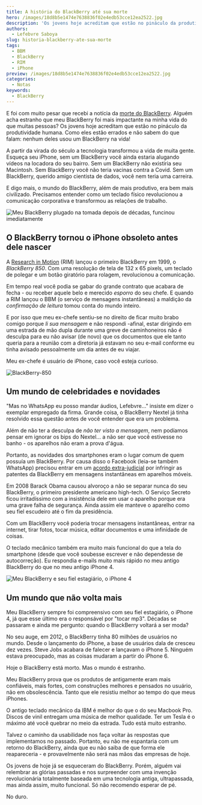 ```yaml
---
title: A história do BlackBerry até sua morte
hero: /images/18d8b5e1474e7638836f02e4edb53cce12ea2522.jpg
description: 'Os jovens hoje acreditam que estão no pináculo da produtividade humana, mas nenhum deles usou um BlackBerry na vida!'
authors:
  - Lefebvre Saboya
slug: historia-blackberry-ate-sua-morte
tags:
  - BBM
  - BlackBerry
  - RIM
  - iPhone
preview: /images/18d8b5e1474e7638836f02e4edb53cce12ea2522.jpg
categories:
  - Notas
keywords:
  - BlackBerry
---
```


E foi com muito pesar que recebi a notícia da [morte do BlackBerry](https://www.wired.com/story/the-end-BlackBerry-phones-here/). Alguém acha estranho que meu BlackBerry foi mais impactante na minha vida do que muitas pessoas? Os jovens hoje acreditam que estão no pináculo da produtividade humana. Como eles estão errados e não sabem do que falam: nenhum deles usou um BlackBerry na vida!

A partir da virada do século a tecnologia transformou a vida de muita gente. Esqueça seu iPhone, sem um BlackBerry você ainda estaria alugando vídeos na locadora do seu bairro. Sem um BlackBerry não existiria seu Macintosh. Sem BlackBerry você não teria vacinas contra a Covid. Sem um BlackBerry, querido amigo cientista de dados, você nem teria uma carreira.

E digo mais, o mundo do BlackBerry, além de mais produtivo, era bem mais civilizado. Precisamos entender como um teclado físico revolucionou a comunicação corporativa e transformou as relações de trabalho.

![Meu BlackBerry plugado na tomada depois de décadas, funcinou imediatamente](/images/8570ef2604f0992522b89fd8f0148202f4837f15.jpg)

## O BlackBerry tornou o iPhone obsoleto antes dele nascer

A [Research in Motion](https://en.wikipedia.org/wiki/Research_in_Motion) (RIM) lançou o primeiro BlackBerry em 1999, o *BlackBerry 850*. Com uma resolução de tela de 132 x 65 pixels, um teclado de polegar e um botão giratório para rolagem, revolucionou a comunicação. 

Em tempo real você podia se gabar do grande contrato que acabara de fecha - ou receber aquele belo e merecido *esporro* do seu chefe. E quando a RIM lançou o BBM (o serviço de mensagens instantâneas) a maldição da *confirmação de leitura* tomou conta do  mundo inteiro.

E por isso que meu ex-chefe sentiu-se no direito de ficar muito brabo comigo porque *li sua mensagem* e não respondi -afinal, estar dirigindo em uma estrada de mão dupla durante uma greve de caminhoneiros não é desculpa para eu não avisar (de novo) que os documentos que ele tanto queria para a reunião com a diretoria já estavam no seu e-mail conforme eu tinha avisado pessoalmente um dia antes de eu viajar.

Meu ex-chefe é usuário de iPhone, caso você esteja curioso.

![BlackBerry-850](/images/2706e4881c655057bda56d135945883f0a542849.webp)

## Um mundo de celebridades e novidades

"Mas no WhatsApp eu posso mandar áudios, Lefebvre..." insiste em dizer o exemplar empregado da firma. Grande coisa, o BlackBerry Nextel já tinha resolvido essa questão antes de você entender que era um problema. 

Além de não ter a desculpa de *não ter visto a mensagem*, nem podíamos pensar em ignorar os bips do Nextel... a não ser que você estivesse no banho - os aparelhos não eram a prova d'água.

Portanto, as novidades dos smartphones eram o lugar comum de quem possuía um BlackBerry. Por causa disso o Facebook (leia-se também WhatsApp) precisou entrar em um [acordo extra-judicial](https://www.thestreet.com/investing/BlackBerry-settles-patent-lawsuit-filed-against-facebook) por infringir as patentes da BlackBerry em mensagens instantâneas em aparelhos móveis. 

Em 2008 Barack Obama causou alvoroço a não se separar nunca do seu BlackBerry, o primeiro presidente americano high-tech. O Serviço Secreto ficou irritadíssimo com a insistência dele em usar o aparelho porque era uma grave falha de segurança. Ainda assim ele manteve o aparelho como seu fiel escudeiro até o fim da presidência. 

Com um BlackBerry você poderia trocar mensagens instantâneas, entrar na internet, tirar fotos, tocar música, editar documentos e uma infinidade de coisas.

O teclado mecânico também era muito mais funcional do que a tela do smartphone (desde que você soubesse escrever e não dependesse de autocorreção). Eu respondia e-mails muito mais rápido no meu antigo BlackBerry do que no meu antigo iPhone 4. 

![Meu BlackBerry e seu fiel estagiário, o iPhone 4](/images/18d8b5e1474e7638836f02e4edb53cce12ea2522.jpg)

## Um mundo que não volta mais

Meu BlackBerry sempre foi compreensivo com seu fiel estagiário, o iPhone 4, já que esse último era o responsável por "tocar mp3". Décadas se passaram e ainda me pergunto: quando o BlackBerry voltará a ser moda?

No seu auge, em 2012, o BlackBerry tinha 80 milhões de usuários no mundo. Desde o lançamento do iPhone, a base de usuários dala de cresceu dez vezes. Steve Jobs acabara de falecer e lançavam o iPhone 5. Ninguém estava preocupado, mas as coisas mudaram a partir do iPhone 6. 

Hoje o BlackBerry está morto. Mas o mundo é estranho.

Meu BlackBerry prova que os produtos de antigamente eram mais confiáveis, mais fortes, com construções melhores e pensados no usuário, não em obsolescência. Tanto que ele resistiu melhor ao tempo do que meus iPhones.

O antigo teclado mecânico da IBM é melhor do que o do seu Macbook Pro. Discos de vinil entregam uma música de melhor qualidade. Ter um Tesla é o máximo até você quebrar no meio da estrada. Tudo está muito estranho.

Talvez o caminho da usabilidade nos faça voltar às respostas que implementamos no passado. Portanto, eu não me espantaria com um retorno do BlackBerry, ainda que eu não saiba de que forma ele reapareceria - e provavelmente não será nas mãos das empresas de hoje.

Os jovens de hoje já se esqueceram do BlackBerry. Porém, alguém vai relembrar as glórias passadas e nos surpreender com uma invenção revolucionária totalmente baseada em uma tecnologia antiga, ultrapassada, mas ainda assim, muito funcional. Só não recomendo esperar de pé.

No duro.
